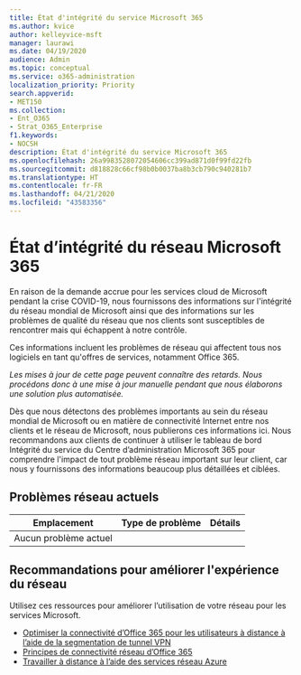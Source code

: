 ```yaml
---
title: État d'intégrité du service Microsoft 365
ms.author: kvice
author: kelleyvice-msft
manager: laurawi
ms.date: 04/19/2020
audience: Admin
ms.topic: conceptual
ms.service: o365-administration
localization_priority: Priority
search.appverid:
- MET150
ms.collection:
- Ent_O365
- Strat_O365_Enterprise
f1.keywords:
- NOCSH
description: État d'intégrité du service Microsoft 365
ms.openlocfilehash: 26a9983528072054606cc399ad871d0f99fd22fb
ms.sourcegitcommit: d818828c66cf98b0b0037ba8b3cb790c940281b7
ms.translationtype: HT
ms.contentlocale: fr-FR
ms.lasthandoff: 04/21/2020
ms.locfileid: "43583356"
---
```

# <a name="microsoft-365-network-health-status"></a>État d’intégrité du réseau Microsoft 365

En raison de la demande accrue pour les services cloud de Microsoft pendant la crise COVID-19, nous fournissons des informations sur l'intégrité du réseau mondial de Microsoft ainsi que des informations sur les problèmes de qualité du réseau que nos clients sont susceptibles de rencontrer mais qui échappent à notre contrôle.

Ces informations incluent les problèmes de réseau qui affectent tous nos logiciels en tant qu'offres de services, notamment Office 365.

_Les mises à jour de cette page peuvent connaître des retards. Nous procédons donc à une mise à jour manuelle pendant que nous élaborons une solution plus automatisée._

Dès que nous détectons des problèmes importants au sein du réseau mondial de Microsoft ou en matière de connectivité Internet entre nos clients et le réseau de Microsoft, nous publierons ces informations ici. Nous recommandons aux clients de continuer à utiliser le tableau de bord Intégrité du service du Centre d’administration Microsoft 365 pour comprendre l'impact de tout problème réseau important sur leur client, car nous y fournissons des informations beaucoup plus détaillées et ciblées.

## <a name="current-network-issues"></a>Problèmes réseau actuels

| Emplacement | Type de problème | Détails |
| --- | --- | --- |
| Aucun problème actuel | | |

## <a name="recommendations-to-improve-network-experience"></a>Recommandations pour améliorer l'expérience du réseau

Utilisez ces ressources pour améliorer l’utilisation de votre réseau pour les services Microsoft.

- [Optimiser la connectivité d’Office 365 pour les utilisateurs à distance à l’aide de la segmentation de tunnel VPN](https://docs.microsoft.com/office365/enterprise/office-365-vpn-split-tunnel)
- [Principes de connectivité réseau d’Office 365](https://aka.ms/pnc)
- [Travailler à distance à l’aide des services réseau Azure](https://docs.microsoft.com/azure/networking/working-remotely-support)

